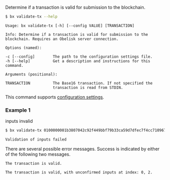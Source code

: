 Determine if a transaction is valid for submission to the blockchain.
```sh
$ bx validate-tx --help
```
```
Usage: bx validate-tx [-h] [--config VALUE] [TRANSACTION]                

Info: Determine if a transaction is valid for submission to the          
blockchain. Requires an Obelisk server connection.                       

Options (named):

-c [--config]        The path to the configuration settings file.        
-h [--help]          Get a description and instructions for this command.

Arguments (positional):

TRANSACTION          The Base16 transaction. If not specified the        
                     transaction is read from STDIN.
```
This command supports [configuration settings](Configuration-Settings).
### Example 1
inputs invalid
```sh
$ bx validate-tx 0100000001b3807042c92f449bbf79b33ca59d7dfec7f4cc71096704a9c526dddf496ee0970100000069463044022039a36013301597daef41fbe593a02cc513d0b55527ec2df1050e2e8ff49c85c202204fcc407ce9b6f719ee7d009aeb8d8d21423f400a5b871394ca32e00c26b348dd2103c40cbd64c9c608df2c9730f49b0888c4db1c436e8b2b74aead6c6afbd10428c0ffffffff01905f0100000000001976a91418c0bd8d1818f1bf99cb1df2269c645318ef7b7388ac00000000
```
```
Validation of inputs failed
```
There are several possible error messages. Success is indicated by either of the following two messages.
```
The transaction is valid.
```
```
The transaction is valid, with unconfirmed inputs at index: 0, 2.
```